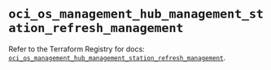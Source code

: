 # `oci_os_management_hub_management_station_refresh_management`

Refer to the Terraform Registry for docs: [`oci_os_management_hub_management_station_refresh_management`](https://registry.terraform.io/providers/oracle/oci/6.18.0/docs/resources/os_management_hub_management_station_refresh_management).
